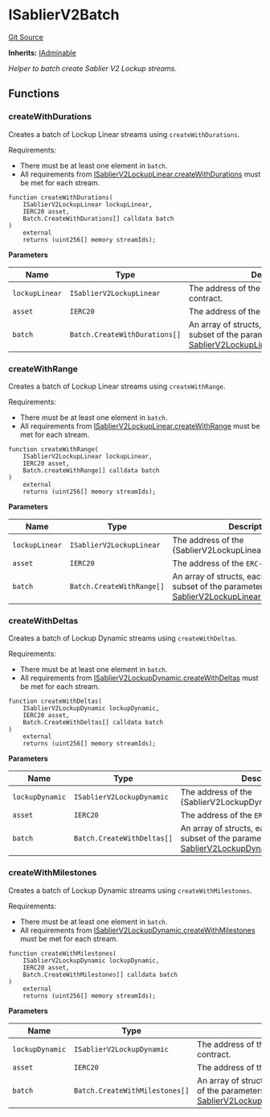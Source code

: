 # ISablierV2Batch

[Git Source](https://github.com/sablier-labs/v2-periphery/blob/release/src/interfaces/ISablierV2Batch.sol)

**Inherits:** [IAdminable](/docs/contracts/v2/reference/core/interfaces/interface.IAdminable.md)

_Helper to batch create Sablier V2 Lockup streams._

## Functions

### createWithDurations

Creates a batch of Lockup Linear streams using `createWithDurations`.

Requirements:

- There must be at least one element in `batch`.
- All requirements from
  [ISablierV2LockupLinear.createWithDurations](/contracts/v2/reference/core/interfaces/interface.ISablierV2LockupLinear#createwithdurations)
  must be met for each stream.

```solidity
function createWithDurations(
    ISablierV2LockupLinear lockupLinear,
    IERC20 asset,
    Batch.CreateWithDurations[] calldata batch
)
    external
    returns (uint256[] memory streamIds);
```

**Parameters**

| Name           | Type                          | Description                                                                                                                                                                                     |
| -------------- | ----------------------------- | ----------------------------------------------------------------------------------------------------------------------------------------------------------------------------------------------- |
| `lockupLinear` | `ISablierV2LockupLinear`      | The address of the {SablierV2LockupLinear} contract.                                                                                                                                            |
| `asset`        | `IERC20`                      | The address of the `ERC-20` asset.                                                                                                                                                              |
| `batch`        | `Batch.CreateWithDurations[]` | An array of structs, each encapsulating a subset of the parameters of [SablierV2LockupLinear.createWithDurations](/contracts/v2/reference/core/types/library.LockupLinear#createwithdurations). |

### createWithRange

Creates a batch of Lockup Linear streams using `createWithRange`.

Requirements:

- There must be at least one element in `batch`.
- All requirements from
  [ISablierV2LockupLinear.createWithRange](/contracts/v2/reference/core/interfaces/interface.ISablierV2LockupLinear#createwithrange)
  must be met for each stream.

```solidity
function createWithRange(
    ISablierV2LockupLinear lockupLinear,
    IERC20 asset,
    Batch.createWithRange[] calldata batch
)
    external
    returns (uint256[] memory streamIds);
```

**Parameters**

| Name           | Type                      | Description                                                                                                                                                                             |
| -------------- | ------------------------- | --------------------------------------------------------------------------------------------------------------------------------------------------------------------------------------- |
| `lockupLinear` | `ISablierV2LockupLinear`  | The address of the {SablierV2LockupLinear} contract.                                                                                                                                    |
| `asset`        | `IERC20`                  | The address of the `ERC-20` asset.                                                                                                                                                      |
| `batch`        | `Batch.CreateWithRange[]` | An array of structs, each encapsulating a subset of the parameters of [SablierV2LockupLinear.createWithRange](/contracts/v2/reference/core/types/library.LockupLinear#createwithrange). |

### createWithDeltas

Creates a batch of Lockup Dynamic streams using `createWithDeltas`.

Requirements:

- There must be at least one element in `batch`.
- All requirements from
  [ISablierV2LockupDynamic.createWithDeltas](/contracts/v2/reference/core/interfaces/interface.ISablierV2LockupDynamic#createwithdeltas)
  must be met for each stream.

```solidity
function createWithDeltas(
    ISablierV2LockupDynamic lockupDynamic,
    IERC20 asset,
    Batch.CreateWithDeltas[] calldata batch
)
    external
    returns (uint256[] memory streamIds);
```

**Parameters**

| Name            | Type                       | Description                                                                                                                                                                                 |
| --------------- | -------------------------- | ------------------------------------------------------------------------------------------------------------------------------------------------------------------------------------------- |
| `lockupDynamic` | `ISablierV2LockupDynamic`  | The address of the {SablierV2LockupDynamic} contract.                                                                                                                                       |
| `asset`         | `IERC20`                   | The address of the `ERC-20` asset.                                                                                                                                                          |
| `batch`         | `Batch.CreateWithDeltas[]` | An array of structs, each encapsulating a subset of the parameters of [SablierV2LockupDynamic.createWithDeltas](/contracts/v2/reference/core/types/library.LockupDynamic#createwithdeltas). |

### createWithMilestones

Creates a batch of Lockup Dynamic streams using `createWithMilestones`.

Requirements:

- There must be at least one element in `batch`.
- All requirements from
  [ISablierV2LockupDynamic.createWithMilestones](/contracts/v2/reference/core/interfaces/interface.ISablierV2LockupDynamic#createwithmilestones)
  must be met for each stream.

```solidity
function createWithMilestones(
    ISablierV2LockupDynamic lockupDynamic,
    IERC20 asset,
    Batch.CreateWithMilestones[] calldata batch
)
    external
    returns (uint256[] memory streamIds);
```

**Parameters**

| Name            | Type                           | Description                                                                                                                                                                                         |
| --------------- | ------------------------------ | --------------------------------------------------------------------------------------------------------------------------------------------------------------------------------------------------- |
| `lockupDynamic` | `ISablierV2LockupDynamic`      | The address of the {SablierV2LockupDynamic} contract.                                                                                                                                               |
| `asset`         | `IERC20`                       | The address of the `ERC-20` asset.                                                                                                                                                                  |
| `batch`         | `Batch.CreateWithMilestones[]` | An array of structs, each encapsulating a subset of the parameters of [SablierV2LockupDynamic.createWithMilestones](/contracts/v2/reference/core/types/library.LockupDynamic#createwithmilestones). |
